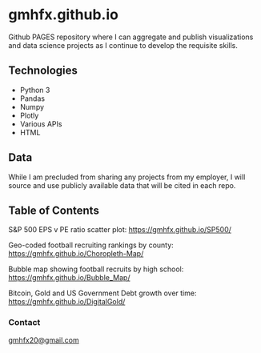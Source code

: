 # gmhfx.github.io


Github PAGES repository where I can aggregate and publish visualizations and data science projects as I continue to develop the requisite skills.

## Technologies

* Python 3
* Pandas
* Numpy
* Plotly
* Various APIs
* HTML

## Data

While I am precluded from sharing any projects from my employer, I will source and use publicly available data that will be cited in each repo.

## Table of Contents

S&P 500 EPS v PE ratio scatter plot:                    https://gmhfx.github.io/SP500/

Geo-coded football recruiting rankings by county:       https://gmhfx.github.io/Choropleth-Map/

Bubble map showing football recruits by high school:    https://gmhfx.github.io/Bubble_Map/

Bitcoin, Gold and US Government Debt growth over time:    https://gmhfx.github.io/DigitalGold/

### Contact

gmhfx20@gmail.com
